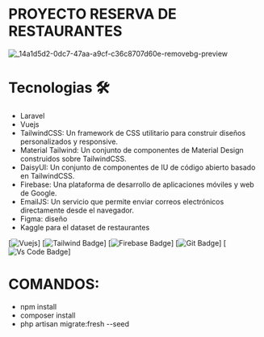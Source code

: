 # PROYECTO RESERVA DE RESTAURANTES

![_14a1d5d2-0dc7-47aa-a9cf-c36c8707d60e-removebg-preview](https://github.com/Yxssssmin/Proyecto-Final/assets/99867445/7546d4ec-3e68-4844-bfc4-59521914e726)


# Tecnologias 🛠
- Laravel
- Vuejs
- TailwindCSS: Un framework de CSS utilitario para construir diseños personalizados y responsive.
- Material Tailwind: Un conjunto de componentes de Material Design construidos sobre TailwindCSS.
- DaisyUI: Un conjunto de componentes de IU de código abierto basado en TailwindCSS.
- Firebase: Una plataforma de desarrollo de aplicaciones móviles y web de Google.
- EmailJS: Un servicio que permite enviar correos electrónicos directamente desde el navegador.
- Figma: diseño
- Kaggle para el dataset de restaurantes

[![Vuejs](https://img.shields.io/badge/VueJs-38B2AC?style=for-the-badge&logo=Vuejs&logoColor=61DAFB)]
[![Tailwind Badge](https://img.shields.io/badge/Tailwind_CSS-38B2AC?style=for-the-badge&logo=tailwind-css&logoColor=white)]
[![Firebase Badge](https://img.shields.io/badge/Firebase-FFCB2B?style=for-the-badge&logo=firebase&logoColor=white)]
[![Git Badge](https://img.shields.io/badge/git-f34f29?style=for-the-badge&logo=git&logoColor=white)]
[![Vs Code Badge](https://img.shields.io/badge/Visual_Studio_Code-0078D6?style=for-the-badge&logo=visualstudiocode&logoColor=white)]

# COMANDOS:

- npm install
- composer install
-  php artisan migrate:fresh --seed
